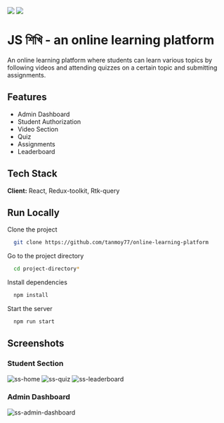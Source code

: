 ![](https://img.shields.io/badge/react-v18.2.0-blue) ![](https://img.shields.io/badge/reduxjs%2Ftoolkit-v1.9.3-brightgreen)

# JS শিখি - an online learning platform

An online learning platform where students can learn various topics by following videos and attending quizzes on a certain topic and submitting assignments.

## Features

- Admin Dashboard
- Student Authorization
- Video Section
- Quiz
- Assignments
- Leaderboard

## Tech Stack

**Client:** React, Redux-toolkit, Rtk-query

## Run Locally

Clone the project

```bash
  git clone https://github.com/tanmoy77/online-learning-platform
```

Go to the project directory

```bash
  cd project-directory*
```

Install dependencies

```bash
  npm install
```

Start the server

```bash
  npm run start
```

## Screenshots

### Student Section
![ss-home](https://github.com/tanmoy77/online-learning-platform/assets/84202808/d0bd8fb2-5d45-47a2-b16d-fbeb0fa7b71f)
![ss-quiz](https://github.com/tanmoy77/online-learning-platform/assets/84202808/3f2150e3-ea14-47f5-8b97-af2775eea817)
![ss-leaderboard](https://github.com/tanmoy77/online-learning-platform/assets/84202808/0c2422e3-f7d6-447e-ab05-fefee487f50b)

### Admin Dashboard
![ss-admin-dashboard](https://github.com/tanmoy77/online-learning-platform/assets/84202808/6d6195b0-5048-4e6a-9489-b38445ed6c6b)

